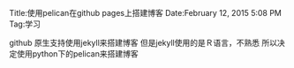 Title:使用pelican在github pages上搭建博客
Date:February 12, 2015 5:08 PM
Tag:学习


github 原生支持使用jekyll来搭建博客
但是jekyll使用的是Ｒ语言，不熟悉
所以决定使用python下的pelican来搭建博客
